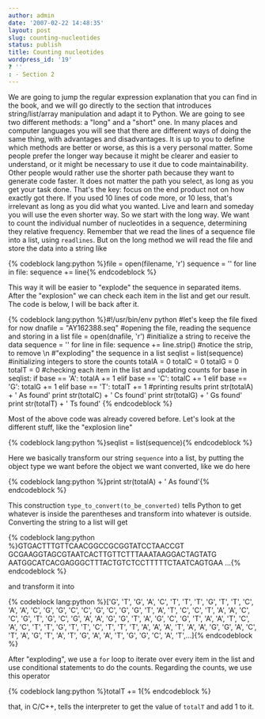 ```yaml
---
author: admin
date: '2007-02-22 14:48:35'
layout: post
slug: counting-nucleotides
status: publish
title: Counting nucleotides
wordpress_id: '19'
? ''
: - Section 2
---
```


We are going to jump the regular expression explanation that you can
find in the book, and we will go directly to the section that introduces
string/list/array manipulation and adapt it to Python. We are going to
see two different methods: a "long" and a "short" one. In many places
and computer languages you will see that there are different ways of
doing the same thing, with advantages and disadvantages. It is up to you
to define which methods are better or worse, as this is a very personal
matter. Some people prefer the longer way because it might be clearer
and easier to understand, or it might be necessary to use it due to code
maintainability. Other people would rather use the shorter path because
they want to generate code faster. It does not matter the path you
select, as long as you get your task done. That's the key: focus on the
end product not on how exactly got there. If you used 10 lines of code
more, or 10 less, that's irrelevant as long as you did what you wanted.
Live and learn and someday you will use the even shorter way. So we
start with the long way. We want to count the individual number of
nucleotides in a sequence, determining they relative frequency. Remember
that we read the lines of a sequence file into a list, using
`readlines`. But on the long method we will read the file and store the
data into a string like 

{% codeblock lang:python %}file = open(filename, 'r')
sequence = ''
for line in file:
    sequence += line{% endcodeblock %} 

This way it will be easier to "explode" the sequence
in separated items. After the "explosion" we can check each item in the
list and get our result. The code is below, I will be back after it.

{% codeblock lang:python %}#!/usr/bin/env python
#let's keep the file fixed for now
dnafile = "AY162388.seq"
#opening the file, reading the sequence and storing in a list
file = open(dnafile, 'r')
#initialize a string to receive the data
sequence = ''
for line in file:
    sequence += line.strip() #notice the strip, to remove \n
#"exploding" the sequence in a list
seqlist = list(sequence)
#initializing integers to store the counts
totalA = 0
totalC = 0
totalG = 0
totalT = 0
#checking each item in the list and updating counts
for base in seqlist:
    if base == 'A':
        totalA += 1
    elif base == 'C':
        totalC += 1
    elif base == 'G':
        totalG += 1
    elif base == 'T':
        totalT += 1
#printing results
print str(totalA) + ' As found'
print str(totalC) + ' Cs found'
print str(totalG) + ' Gs found'
print str(totalT) + ' Ts found'
{% endcodeblock %} 

Most of the above code was already covered before.
Let's look at the different stuff, like the "explosion line" 

{% codeblock lang:python %}seqlist = list(sequence){% endcodeblock %} 

Here we basically transform our string `sequence` into a list, by putting the
object type we want before the object we want converted, like we do here

{% codeblock lang:python %}print str(totalA) + ' As found'{% endcodeblock %}

This construction `type_to_convert(to_be_converted)`
tells Python to get whatever is inside the parentheses and transform
into whatever is outside. Converting the string to a list will get


{% codeblock lang:python %}GTGACTTTGTTCAACGGCCGCGGTATCCTAACCGT
GCGAAGGTAGCGTAATCACTTGTTCTTTAAATAAGGACTAGTATG
AATGGCATCACGAGGGCTTTACTGTCTCCTTTTTCTAATCAGTGAA ...{% endcodeblock %} 

and transform it into 

{% codeblock lang:python %}['G', 'T', 'G', 'A',
'C', 'T', 'T', 'T', 'G', 'T', 'T', 'C', 'A', 'A', 'C', 'G', 'G', 'C',
'C', 'G', 'C', 'G', 'G', 'T', 'A', 'T', 'C', 'C', 'T', 'A', 'A', 'C',
'C', 'G', 'T', 'G', 'C', 'G', 'A', 'A', 'G', 'G', 'T', 'A', 'G', 'C',
'G', 'T', 'A', 'A', 'T', 'C', 'A', 'C', 'T', 'T', 'G', 'T', 'T', 'C',
'T', 'T', 'T', 'A', 'A', 'A', 'T', 'A', 'A', 'G', 'G', 'A', 'C', 'T',
'A', 'G', 'T', 'A', 'T', 'G', 'A', 'A', 'T', 'G', 'G', 'C', 'A',
'T',...]{% endcodeblock %} 

After "exploding", we use a `for` loop to iterate
over every item in the list and use conditional statements to do the
counts. Regarding the counts, we use this operator 

{% codeblock lang:python %}totalT += 1{% endcodeblock %} 

that, in C/C++, tells the
interpreter to get the value of `totalT` and add 1 to it.
